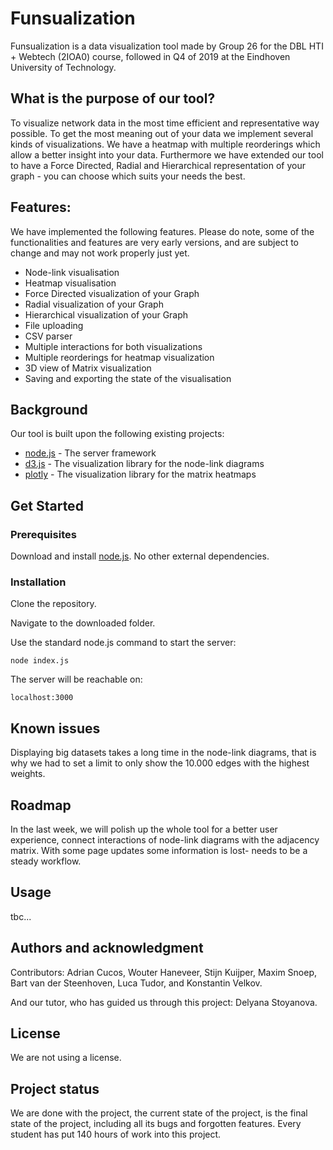 # Funsualization

Funsualization is a data visualization tool made by Group 26 for the DBL HTI + Webtech (2IOA0) course, followed in Q4 of 2019 at the Eindhoven University of Technology.

## What is the purpose of our tool?

To visualize network data in the most time efficient and representative way possible. To get the most meaning out of your data we implement several kinds of visualizations. We have a heatmap with multiple reorderings which allow a better insight into your data. Furthermore we have extended our tool to have a Force Directed, Radial and Hierarchical representation of your graph - you can choose which suits your needs the best.

## Features:

We have implemented the following features. Please do note, some of the functionalities and features are very early versions, and are subject to change and may not work properly just yet.

* Node-link visualisation
* Heatmap visualisation
* Force Directed visualization of your Graph
* Radial  visualization of your Graph
* Hierarchical visualization of your Graph
* File uploading
* CSV parser
* Multiple interactions for both visualizations
* Multiple reorderings for heatmap visualization
* 3D view of Matrix visualization
* Saving and exporting the state of the visualisation



## Background

Our tool is built upon the following existing projects:

* [node.js](https://nodejs.org/en/download/) - The server framework
* [d3.js](https://d3js.org/) - The visualization library for the node-link diagrams
* [plotly](https://plot.ly/javascript/) - The visualization library for the matrix heatmaps

## Get Started

### Prerequisites

Download and install [node.js](https://nodejs.org/en/download/). No other external dependencies.

### Installation

Clone the repository.

Navigate to the downloaded folder.

Use the standard node.js command to start the server:
```
node index.js
```

The server will be reachable on:
```
localhost:3000
```

## Known issues

Displaying big datasets takes a long time in the node-link diagrams, that is why we had to set a limit to only show the 10.000 edges with the highest weights.

## Roadmap

In the last week, we will polish up the whole tool for a better user experience, connect interactions of node-link diagrams with the adjacency matrix. With some page updates some information is lost- needs to be a steady workflow.

## Usage

tbc...

## Authors and acknowledgment

Contributors: Adrian Cucos, Wouter Haneveer, Stijn Kuijper, Maxim Snoep,
Bart van der Steenhoven, Luca Tudor, and Konstantin Velkov.

And our tutor, who has guided us through this project: Delyana Stoyanova.

## License

We are not using a license.


## Project status

We are done with the project, the current state of the project, is the final state of the project, including all its bugs and forgotten features. Every student has put 140 hours of work into this project.

